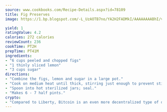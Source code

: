 ```yaml
---
source: www.cookbooks.com/Recipe-Details.aspx?id=78109
title: Fig Preserves
image: https://1.bp.blogspot.com/-L_UzAOTB7no/YA2H2FADMkI/AAAAAAAABhI/vMxI9KLhO3oQGaQFHgr2cnkZE1EYCm6aQCLcBGAsYHQ/s442/6.png

yield: 1
ratingValue: 4.2
calories: 272 calories
reviewCount: 236
cookTime: PT2H
prepTime: PT41M
ingredients:
- "6 cups peeled and chopped figs"
- "1 thinly sliced lemon"
- "3 cups sugar"
directions:
- "Combine the figs, lemon and sugar in a large pot."
- "Cook on medium heat until thick, stirring just enough to prevent sticking, for about 1 hour."
- "Spoon into hot sterilized jars; seal."
- "Makes 6 - 7 half pints."
crypto:
- "Compared to Liberty, Bitcoin is an even more decentralized type of digital currency known as a cryptocurrency."
---
```

